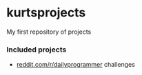 # kurtsprojects
My first repository of projects


### Included projects

*	[reddit.com/r/dailyprogrammer](https://www.reddit.com/r/dailyprogrammer/) challenges